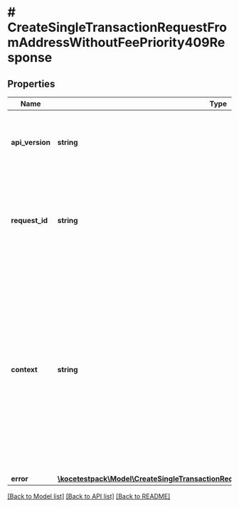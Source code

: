 # # CreateSingleTransactionRequestFromAddressWithoutFeePriority409Response

## Properties

Name | Type | Description | Notes
------------ | ------------- | ------------- | -------------
**api_version** | **string** | Specifies the version of the API that incorporates this endpoint. |
**request_id** | **string** | Defines the ID of the request. The &#x60;requestId&#x60; is generated by Crypto APIs and it&#39;s unique for every request. |
**context** | **string** | In batch situations the user can use the context to correlate responses with requests. This property is present regardless of whether the response was successful or returned as an error. &#x60;context&#x60; is specified by the user. | [optional]
**error** | [**\kocetestpack\Model\CreateSingleTransactionRequestFromAddressWithoutFeePriorityE409**](CreateSingleTransactionRequestFromAddressWithoutFeePriorityE409.md) |  |

[[Back to Model list]](../../README.md#models) [[Back to API list]](../../README.md#endpoints) [[Back to README]](../../README.md)
